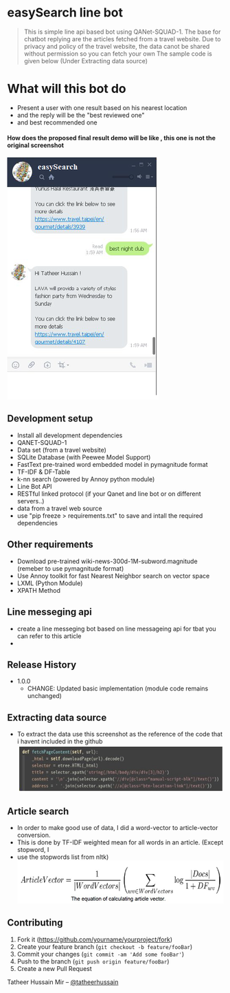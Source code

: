 # easySearch line bot
> This is simple line api based bot using QANet-SQUAD-1.
> The base for chatbot replying are the articles fetched from a travel website.
> Due to privacy and policy of the travel website, the data canot be shared without permission so you can fetch your own
> The sample code is given below (Under Extracting data source)

# What will this bot do 
* Present a user with one result based on his nearest location 
* and the reply will be the "best reviewed one" 
* and best recommended one 

#### How does the proposed final result demo will be like , this one is not the original screenshot
![Screenshot](images/banner.png)


## Development setup

* Install all development dependencies 
* QANET-SQUAD-1
* Data set (from a travel website)
* SQLite Database (with Peewee Model Support)
* FastText pre-trained word embedded model in pymagnitude format
* TF-IDF & DF-Table
* k-nn search (powered by Annoy python module)
* Line Bot API
* RESTful linked protocol (if your Qanet and line bot or on different servers..)
* data from a travel web source
* use  "pip freeze > requirements.txt" to save and intall the required dependencies


## Other requirements 
* Download pre-trained wiki-news-300d-1M-subword.magnitude (remeber to use pymagnitude format) 
* Use Annoy toolkit for fast Nearest Neighbor search on vector space 
* LXML (Python Module)
* XPATH Method

## Line messeging api 
* create a line messeging bot based on line messageing api for tbat you can refer to this article 
* [Build a line bot]: https://ithelp.ithome.com.tw/articles/10235146 

## Release History

* 1.0.0
    * CHANGE: Updated basic implementation (module code remains unchanged)

## Extracting data source 
* To extract the data use this screenshot as the reference of the code that i havent included in the github
![Screenshot](images/fetch.jpg)

## Article search 
* In order to make good use of data, I did a word-vector to article-vector conversion.
* This is done by TF-IDF weighted mean for all words in an article. (Except stopword, I
* use the stopwords list from nltk)
![Screenshot](images/articlesearch.jpg)


## Contributing

1. Fork it (<https://github.com/yourname/yourproject/fork>)
2. Create your feature branch (`git checkout -b feature/fooBar`)
3. Commit your changes (`git commit -am 'Add some fooBar'`)
4. Push to the branch (`git push origin feature/fooBar`)
5. Create a new Pull Request




Tatheer Hussain Mir – [@tatheerhussain](https://twitter.com/tatheerhussain) 